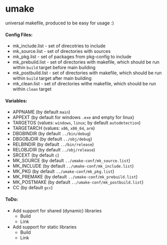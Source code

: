 # umake
universal makefile, produced to be easy for usage :)

#### Config Files:
* mk_include.list - set of direcotries to include
* mk_source.list - set of directories with sources
* mk_pkg.list - set of packages from pkg-config to include
* mk_prebuild.list - set of directories with makefile, which should be run within `build` target before main building
* mk_postbuild.list - set of directories with makefile, which should be run within `build` target after main building
* mk_clean.list - set of directories withe makefile, which should be run within `clean` target

#### Variables:
* APPNAME (by default `main`)
* APPEXT (by default for windows `.exe` and empty for linux)
* TARGETOS (values: `windows`, `linux`; by default `autodetection`)
* TARGETARCH (values: `x86`, `x86_64`, `arm`)
* DBGBINDIR (by default `../bin/debug`)
* DBGOBJDIR (by default `../obj/debug`)
* RELBINDIR (by default `../bin/release`)
* RELOBJDIR (by default `../obj/release`)
* SRCEXT (by default `c`)
* MK_SOURCE (by default `../umake-conf/mk_source.list`)
* MK_INCLUDE (by default `../umake-conf/mk_include.list`)
* MK_PKG (by default `../umake-conf/mk_pkg.list`)
* MK_PREMAKE (by default `../umake-conf/mk_prebuild.list`)
* MK_POSTMAKE (by default `../umake-conf/mk_postbuild.list`)
* CC (by default `gcc`)

#### ToDo:
* Add support for shared (dynamic) libraries
  * Build
  * Link
* Add support for static libraries
  * Build
  * Link